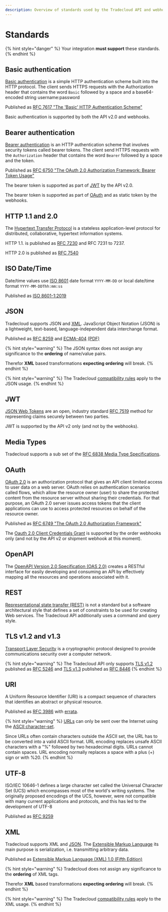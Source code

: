 ```yaml
---
description: Overview of standards used by the Tradecloud API and webhooks
---
```


# Standards

{% hint style="danger" %}
Your integration **must support** these standards.
{% endhint %}

## Basic authentication

[Basic authentication](https://swagger.io/docs/specification/authentication/basic-authentication/) is a simple HTTP authentication scheme built into the HTTP protocol. The client sends HTTPS requests with the Authorization header that contains the word `Basic` followed by a space and a base64-encoded string username:password

Published as [RFC 7617 "The 'Basic' HTTP Authentication Scheme"](https://datatracker.ietf.org/doc/html/rfc7617)

Basic authentication is supported by both the API v2.0 and webhooks.

## Bearer authentication

[Bearer authentication](https://swagger.io/docs/specification/authentication/bearer-authentication/) is an HTTP authentication scheme that involves security tokens called bearer tokens. The client send HTTPS requests with the `Authorization` header that contains the word `Bearer` followed by a space and the token.

Published as [RFC 6750 "The OAuth 2.0 Authorization Framework: Bearer Token Usage"](https://datatracker.ietf.org/doc/html/rfc6750)

The bearer token is supported as part of [JWT](#jwt) by the API v2.0.

The bearer token is supported as part of [OAuth](#oauth) and as static token by the webhooks.

## HTTP 1.1 and 2.0

The [Hypertext Transfer Protocol](https://en.wikipedia.org/wiki/Hypertext_Transfer_Protocol) is a stateless application-level protocol for distributed, collaborative, hypertext information systems.

HTTP 1.1. is published as [RFC 7230](https://datatracker.ietf.org/doc/html/rfc7230) and RFC 7231 to 7237.

HTTP 2.0 is published as [RFC 7540](https://datatracker.ietf.org/doc/html/rfc7540)

## ISO Date/Time

Date/time values use [ISO 8601](https://en.wikipedia.org/wiki/ISO_8601) date format `YYYY-MM-DD` or local date/time format `YYYY-MM-DDThh:mm:ss`

Published as [ISO 8601-1:2019](https://www.iso.org/standard/70907.htm)

## JSON

Tradecloud supports JSON and [XML](#xml). JavaScript Object Notation (JSON) is a lightweight, text-based, language-independent data interchange format.

Published as [RFC 8259](https://datatracker.ietf.org/doc/html/rfc8259) and [ECMA-404](https://www.ecma-international.org/publications/standards/Ecma-404.htm) [\(PDF\)](https://www.ecma-international.org/publications/files/ECMA-ST/ECMA-404.pdf)

{% hint style="warning" %}
The JSON syntax does not assign any significance to the **ordering** of name/value pairs.

Therefor **XML** based transformations **expecting ordering** will break.
{% endhint %}

{% hint style="warning" %}
The Tradecloud [compatibility rules](compatibility.md) apply to the JSON usage.
{% endhint %}

## JWT

[JSON Web Tokens](https://jwt.io/) are an open, industry standard [RFC 7519](https://datatracker.ietf.org/doc/html/rfc7519) method for representing claims securely between two parties.

JWT is supported by the API v2 only (and not by the webhooks).

## Media Types

Tradecloud supports a sub set of the [RFC 6838 Media Type Specifications](https://datatracker.ietf.org/doc/html/rfc6838).

## OAuth

[OAuth 2.0](https://swagger.io/docs/specification/authentication/oauth2/) is an authorization protocol that gives an API client limited access to user data on a web server. OAuth relies on authentication scenarios called flows, which allow the resource owner (user) to share the protected content from the resource server without sharing their credentials. For that purpose, an OAuth 2.0 server issues access tokens that the client applications can use to access protected resources on behalf of the resource owner.

Published as [RFC 6749 "The OAuth 2.0 Authorization Framework"](https://datatracker.ietf.org/doc/html/rfc6749)

The [Oauth 2.0 Client Credentials Grant](https://datatracker.ietf.org/doc/html/rfc6749#section-4.4) is supported by the order webhooks only (and not by the API v2 or shipment webhook at this moment).

## OpenAPI

The [OpenAPI Version 2.0 Specification \(OAS 2.0\)](https://swagger.io/specification/v2/) creates a RESTful interface for easily developing and consuming an API by effectively mapping all the resources and operations associated with it.

## REST

[Representational state transfer \(REST\)](https://en.wikipedia.org/wiki/Representational_state_transfer%20) is not a standard but a software architectural style that defines a set of constraints to be used for creating Web services. The Tradecloud API additionally uses a command and query style.

## TLS v1.2 and v1.3

[Transport Layer Security](https://en.wikipedia.org/wiki/Transport_Layer_Security) is a cryptographic protocol designed to provide communications security over a computer network.

{% hint style="warning" %}
The Tradecloud API only supports [TLS v1.2](https://en.wikipedia.org/wiki/Transport_Layer_Security#TLS_1.2) published as [RFC 5246](https://datatracker.ietf.org/doc/html/rfc5246) and [TLS v1.3](https://en.wikipedia.org/wiki/Transport_Layer_Security#TLS_1.3) published as [RFC 8446](https://datatracker.ietf.org/doc/html/rfc8446)
{% endhint %}

## URI

A Uniform Resource Identifier \(URI\) is a compact sequence of characters that identifies an abstract or physical resource.

Published as [RFC 3986](https://datatracker.ietf.org/doc/html/rfc3986) with [errata](https://www.rfc-editor.org/errata_search.php?rfc=3986).

{% hint style="warning" %}
[URLs](https://www.w3schools.com/tags/ref_urlencode.ASP) can only be sent over the Internet using the [ASCII character-set](https://www.w3schools.com/charsets/ref_html_ascii.asp).

Since URLs often contain characters outside the ASCII set, the URL has to be converted into a valid ASCII format. URL encoding replaces unsafe ASCII characters with a "%" followed by two hexadecimal digits. URLs cannot contain spaces. URL encoding normally replaces a space with a plus \(+\) sign or with %20.
{% endhint %}

## UTF-8

ISO/IEC 10646-1 defines a large character set called the Universal Character Set \(UCS\) which encompasses most of the world's writing systems. The originally proposed encodings of the UCS, however, were not compatible with many current applications and protocols, and this has led to the development of UTF-8

Published as [RFC 9259](https://datatracker.ietf.org/doc/html/rfc8259#section-8.1)

## XML

Tradecloud supports XML and [JSON](#json). The [Extensible Markup Language](https://en.wikipedia.org/wiki/XML) its main purpose is serialization, i.e. transmitting arbitrary data.

Published as [Extensible Markup Language (XML) 1.0 (Fifth Edition)](https://www.w3.org/TR/REC-xml/)

{% hint style="warning" %}
Tradecloud does not assign any significance to the **ordering** of XML tags.

Therefor **XML** based transformations **expecting ordering** will break.
{% endhint %}

{% hint style="warning" %}
The Tradecloud [compatibility rules](compatibility.md) apply to the XML usage.
{% endhint %}
